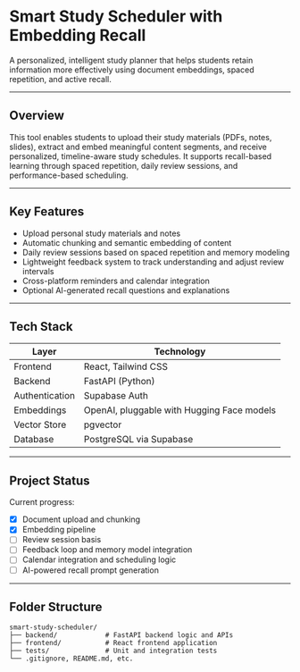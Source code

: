 # Smart Study Scheduler with Embedding Recall

A personalized, intelligent study planner that helps students retain information more effectively using document embeddings, spaced repetition, and active recall.

---

## Overview

This tool enables students to upload their study materials (PDFs, notes, slides), extract and embed meaningful content segments, and receive personalized, timeline-aware study schedules. It supports recall-based learning through spaced repetition, daily review sessions, and performance-based scheduling.

---

## Key Features

- Upload personal study materials and notes
- Automatic chunking and semantic embedding of content
- Daily review sessions based on spaced repetition and memory modeling
- Lightweight feedback system to track understanding and adjust review intervals
- Cross-platform reminders and calendar integration
- Optional AI-generated recall questions and explanations

---

## Tech Stack

| Layer           | Technology                                  |
|------------------|--------------------------------------------|
| Frontend         | React, Tailwind CSS                        |
| Backend          | FastAPI (Python)                           |
| Authentication   | Supabase Auth                              |
| Embeddings       | OpenAI, pluggable with Hugging Face models |
| Vector Store     | pgvector                                   |
| Database         | PostgreSQL via Supabase                    |

---

## Project Status

Current progress:
- [X] Document upload and chunking
- [X] Embedding pipeline
- [ ] Review session basis
- [ ] Feedback loop and memory model integration
- [ ] Calendar integration and scheduling logic
- [ ] AI-powered recall prompt generation

---

## Folder Structure

```
smart-study-scheduler/
├── backend/            # FastAPI backend logic and APIs
├── frontend/           # React frontend application
├── tests/              # Unit and integration tests
└── .gitignore, README.md, etc.
```
